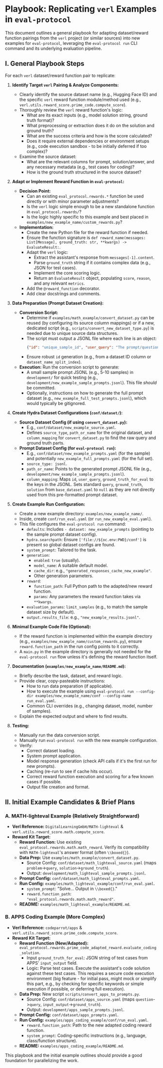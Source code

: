 # Playbook: Replicating `verl` Examples in `eval-protocol`

This document outlines a general playbook for adapting dataset/reward function pairings from the `verl` project (or similar sources) into new examples for `eval-protocol`, leveraging the `eval-protocol run` CLI command and its underlying evaluation pipeline.

## I. General Playbook Steps

For each `verl` dataset/reward function pair to replicate:

1.  **Identify Target `verl` Pairing & Analyze Components:**
    *   Clearly identify the source dataset name (e.g., Hugging Face ID) and the specific `verl` reward function module/method used (e.g., `verl.utils.reward_score.prime_code.compute_score`).
    *   Thoroughly review the `verl` reward function's logic:
        *   What are its exact inputs (e.g., model solution string, ground truth format)?
        *   What preprocessing or extraction does it do on the solution and ground truth?
        *   What are the success criteria and how is the score calculated?
        *   Does it require external dependencies or environment setups (e.g., code execution sandbox - to be initially deferred if too complex)?
    *   Examine the source dataset:
        *   What are the relevant columns for prompt, solution/answer, and any necessary metadata (e.g., test cases for coding)?
        *   How is the ground truth structured in the source dataset?

2.  **Adapt or Implement Reward Function in `eval-protocol`:**
    *   **Decision Point:**
        *   Can an existing `eval_protocol.rewards.*` function be used directly or with minor parameter adjustments?
        *   Is the `verl` logic simple enough to be a new standalone function in `eval_protocol.rewards/`?
        *   Is the logic highly specific to this example and best placed in `examples/new_example_name/custom_rewards.py`?
    *   **Implementation:**
        *   Create the new Python file for the reward function if needed.
        *   Ensure the function signature is `def reward_name(messages: List[Message], ground_truth: str, **kwargs) -> EvaluateResult:`.
        *   Adapt the `verl` logic:
            *   Extract the assistant's response from `messages[-1].content`.
            *   Parse `ground_truth` string if it contains complex data (e.g., JSON for test cases).
            *   Implement the core scoring logic.
            *   Return an `EvaluateResult` object, populating `score`, `reason`, and any relevant `metrics`.
        *   Add the `@reward_function` decorator.
        *   Add clear docstrings and comments.

3.  **Data Preparation (Prompt Dataset Creation):**
    *   **Conversion Script:**
        *   Determine if `examples/math_example/convert_dataset.py` can be reused (by configuring its source column mappings) or if a new, dedicated script (e.g., `scripts/convert_new_dataset_type.py`) is needed due to unique source data structures.
        *   The script must output a JSONL file where each line is an object:
            ```json
            {"id": "unique_sample_id", "user_query": "The prompt/question for the model", "ground_truth_for_eval": "The string data the reward function expects as ground truth"}
            ```
        *   Ensure robust `id` generation (e.g., from a dataset ID column or `dataset_name_split_index`).
    *   **Execution:** Run the conversion script to generate:
        *   A small sample prompt JSONL (e.g., 5-10 samples) in `development/` for quick testing (e.g., `development/new_example_sample_prompts.jsonl`). This file *should* be committed.
        *   Optionally, instructions on how to generate the full prompt dataset (e.g., `new_example_full_test_prompts.jsonl`), which would typically be gitignored.

4.  **Create Hydra Dataset Configurations (`conf/dataset/`):**
    *   **Source Dataset Config (if using `convert_dataset.py`):**
        *   E.g., `conf/dataset/new_example_source.yaml`.
        *   Defines `source_type`, `path_or_name` for the original dataset, and `column_mapping` for `convert_dataset.py` to find the raw query and ground truth parts.
    *   **Prompt Dataset Config (for `eval-protocol run`):**
        *   E.g., `conf/dataset/new_example_prompts.yaml` (for the sample) and potentially `new_example_full_prompts.yaml` (for the full set).
        *   `source_type: jsonl`.
        *   `path_or_name`: Points to the generated prompt JSONL file (e.g., `development/new_example_sample_prompts.jsonl`).
        *   `column_mapping`: Maps `id`, `user_query`, `ground_truth_for_eval` to the keys in the JSONL. Sets standard `query`, `ground_truth`, `solution` from `base_dataset.yaml` to `null` as they are not directly used from this pre-formatted prompt dataset.

5.  **Create Example Run Configuration:**
    *   Create a new example directory: `examples/new_example_name/`.
    *   Inside, create `conf/run_eval.yaml` (or `run_new_example_eval.yaml`).
    *   This file configures the `eval-protocol run` command:
        *   `defaults`: Includes `- dataset: new_example_prompts` (pointing to the sample prompt dataset config).
        *   `hydra.searchpath`: Ensure `['file://${oc.env:PWD}/conf']` is present so global dataset configs are found.
        *   `system_prompt`: Tailored to the task.
        *   `generation`:
            *   `enabled`: `true` (usually).
            *   `model_name`: A suitable default model.
            *   `cache_dir`: e.g., `"generated_responses_cache_new_example"`.
            *   Other generation parameters.
        *   `reward`:
            *   `function_path`: Full Python path to the adapted/new reward function.
            *   `params`: Any parameters the reward function takes via `**kwargs`.
        *   `evaluation_params`: `limit_samples` (e.g., to match the sample dataset size by default).
        *   `output.results_file`: e.g., `"new_example_results.jsonl"`.

6.  **Minimal Example Code File (Optional):**
    *   If the reward function is implemented within the example directory (e.g., `examples/new_example_name/custom_rewards.py`), ensure `reward.function_path` in the run config points to it correctly.
    *   A `main.py` in the example directory is generally not needed for the `eval-protocol run` flow unless it's defining the reward function itself.

7.  **Documentation (`examples/new_example_name/README.md`):**
    *   Briefly describe the task, dataset, and reward logic.
    *   Provide clear, copy-pasteable instructions:
        *   How to run data preparation (if applicable).
        *   How to execute the example using `eval-protocol run --config-dir examples/new_example_name/conf --config-name run_eval.yaml`.
        *   Common CLI overrides (e.g., changing dataset, model, number of samples).
    *   Explain the expected output and where to find results.

8.  **Testing:**
    *   Manually run the data conversion script.
    *   Manually run `eval-protocol run` with the new example configuration.
    *   Verify:
        *   Correct dataset loading.
        *   System prompt application.
        *   Model response generation (check API calls if it's the first run for new prompts).
        *   Caching (re-run to see if cache hits occur).
        *   Correct reward function execution and scoring for a few known cases if possible.
        *   Output file creation and format.

## II. Initial Example Candidates & Brief Plans

### A. MATH-lighteval Example (Relatively Straightforward)

*   **Verl Reference:** `DigitalLearningGmbH/MATH-lighteval` & `verl.utils.reward_score.math.compute_score`.
*   **Reward Kit Target:**
    *   **Reward Function:** Use existing `eval_protocol.rewards.math.math_reward`. Verify its compatibility with `MATH-lighteval`'s answer format (often `\\boxed{}`).
    *   **Data Prep:** Use `examples/math_example/convert_dataset.py`.
        *   Source Config: `conf/dataset/math_lighteval_source.yaml` (maps `problem`->`query`, `solution`->`ground_truth`).
        *   Output: `development/math_lighteval_sample_prompts.jsonl`.
    *   **Prompt Config:** `conf/dataset/math_lighteval_prompts.yaml`.
    *   **Run Config:** `examples/math_lighteval_example/conf/run_eval.yaml`.
        *   `system_prompt`: "Solve... Output in `\\boxed{}`."
        *   `reward.function_path`: `"eval_protocol.rewards.math.math_reward"`.
    *   **README:** `examples/math_lighteval_example/README.md`.

### B. APPS Coding Example (More Complex)

*   **Verl Reference:** `codeparrot/apps` & `verl.utils.reward_score.prime_code.compute_score`.
*   **Reward Kit Target:**
    *   **Reward Function (New/Adapted):** `eval_protocol.rewards.prime_code_adapted_reward.evaluate_coding_solution`.
        *   Input `ground_truth_for_eval`: JSON string of test cases from APPS' `input_output` field.
        *   Logic: Parse test cases. Execute the assistant's code solution against these test cases. This requires a secure code execution environment (big feature - for initial pass, might mock or simplify this part, e.g., by checking for specific keywords or simple execution if possible, or deferring full execution).
    *   **Data Prep:** New script `scripts/convert_apps_to_prompts.py`.
        *   Source Config: `conf/dataset/apps_source.yaml` (maps `question`->`query`, `input_output`->`ground_truth`).
        *   Output: `development/apps_sample_prompts.jsonl`.
    *   **Prompt Config:** `conf/dataset/apps_prompts.yaml`.
    *   **Run Config:** `examples/apps_coding_example/conf/run_eval.yaml`.
        *   `reward.function_path`: Path to the new adapted coding reward function.
        *   `system_prompt`: Coding-specific instructions (e.g., language, class/function structure).
    *   **README:** `examples/apps_coding_example/README.md`.

This playbook and the initial example outlines should provide a good foundation for parallelizing the work.
